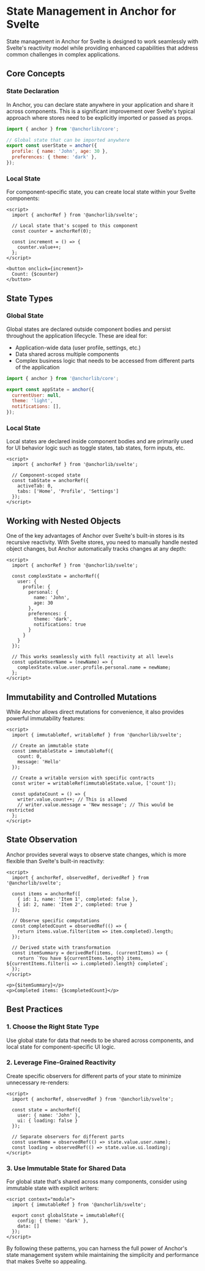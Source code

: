 # State Management in Anchor for Svelte

State management in Anchor for Svelte is designed to work seamlessly with Svelte's reactivity model while providing enhanced capabilities that address common challenges in complex applications.

## Core Concepts

### State Declaration

In Anchor, you can declare state anywhere in your application and share it across components. This is a significant improvement over Svelte's typical approach where stores need to be explicitly imported or passed as props.

```js
import { anchor } from '@anchorlib/core';

// Global state that can be imported anywhere
export const userState = anchor({
  profile: { name: 'John', age: 30 },
  preferences: { theme: 'dark' },
});
```

### Local State

For component-specific state, you can create local state within your Svelte components:

```sveltehtml
<script>
  import { anchorRef } from '@anchorlib/svelte';

  // Local state that's scoped to this component
  const counter = anchorRef(0);

  const increment = () => {
    counter.value++;
  };
</script>

<button onclick={increment}>
  Count: {$counter}
</button>
```

## State Types

### Global State

Global states are declared outside component bodies and persist throughout the application lifecycle. These are ideal for:

- Application-wide data (user profile, settings, etc.)
- Data shared across multiple components
- Complex business logic that needs to be accessed from different parts of the application

```js
import { anchor } from '@anchorlib/core';

export const appState = anchor({
  currentUser: null,
  theme: 'light',
  notifications: [],
});
```

### Local State

Local states are declared inside component bodies and are primarily used for UI behavior logic such as toggle states, tab states, form inputs, etc.

```sveltehtml
<script>
  import { anchorRef } from '@anchorlib/svelte';

  // Component-scoped state
  const tabState = anchorRef({
    activeTab: 0,
    tabs: ['Home', 'Profile', 'Settings']
  });
</script>
```

## Working with Nested Objects

One of the key advantages of Anchor over Svelte's built-in stores is its recursive reactivity. With Svelte stores, you need to manually handle nested object changes, but Anchor automatically tracks changes at any depth:

```sveltehtml
<script>
  import { anchorRef } from '@anchorlib/svelte';

  const complexState = anchorRef({
    user: {
      profile: {
        personal: {
          name: 'John',
          age: 30
        },
        preferences: {
          theme: 'dark',
          notifications: true
        }
      }
    }
  });

  // This works seamlessly with full reactivity at all levels
  const updateUserName = (newName) => {
    complexState.value.user.profile.personal.name = newName;
  };
</script>
```

## Immutability and Controlled Mutations

While Anchor allows direct mutations for convenience, it also provides powerful immutability features:

```sveltehtml
<script>
  import { immutableRef, writableRef } from '@anchorlib/svelte';

  // Create an immutable state
  const immutableState = immutableRef({
    count: 0,
    message: 'Hello'
  });

  // Create a writable version with specific contracts
  const writer = writableRef(immutableState.value, ['count']);

  const updateCount = () => {
    writer.value.count++; // This is allowed
    // writer.value.message = 'New message'; // This would be restricted
  };
</script>
```

## State Observation

Anchor provides several ways to observe state changes, which is more flexible than Svelte's built-in reactivity:

```sveltehtml
<script>
  import { anchorRef, observedRef, derivedRef } from '@anchorlib/svelte';

  const items = anchorRef([
    { id: 1, name: 'Item 1', completed: false },
    { id: 2, name: 'Item 2', completed: true }
  ]);

  // Observe specific computations
  const completedCount = observedRef(() => {
    return items.value.filter(item => item.completed).length;
  });

  // Derived state with transformation
  const itemSummary = derivedRef(items, (currentItems) => {
    return `You have ${currentItems.length} items, ${currentItems.filter(i => i.completed).length} completed`;
  });
</script>

<p>{$itemSummary}</p>
<p>Completed items: {$completedCount}</p>
```

## Best Practices

### 1. Choose the Right State Type

Use global state for data that needs to be shared across components, and local state for component-specific UI logic.

### 2. Leverage Fine-Grained Reactivity

Create specific observers for different parts of your state to minimize unnecessary re-renders:

```sveltehtml
<script>
  import { anchorRef, observedRef } from '@anchorlib/svelte';

  const state = anchorRef({
    user: { name: 'John' },
    ui: { loading: false }
  });

  // Separate observers for different parts
  const userName = observedRef(() => state.value.user.name);
  const loading = observedRef(() => state.value.ui.loading);
</script>
```

### 3. Use Immutable State for Shared Data

For global state that's shared across many components, consider using immutable state with explicit writers:

```sveltehtml
<script context="module">
  import { immutableRef } from '@anchorlib/svelte';

  export const globalState = immutableRef({
    config: { theme: 'dark' },
    data: []
  });
</script>
```

By following these patterns, you can harness the full power of Anchor's state management system while maintaining the simplicity and performance that makes Svelte so appealing.
